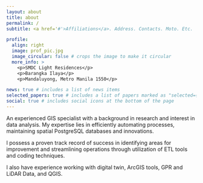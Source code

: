 ```yaml
---
layout: about
title: about
permalink: /
subtitle: <a href='#'>Affiliations</a>. Address. Contacts. Moto. Etc.

profile:
  align: right
  image: prof_pic.jpg
  image_circular: false # crops the image to make it circular
  more_info: >
    <p>SMDC Light Residences</p>
    <p>Barangka Ilaya</p>
    <p>Mandaluyong, Metro Manila 1550</p>

news: true # includes a list of news items
selected_papers: true # includes a list of papers marked as "selected={true}"
social: true # includes social icons at the bottom of the page
---
```


An experienced GIS specialist with a background in research and interest in data analysis. My expertise lies in efficiently automating processes, maintaining spatial PostgreSQL databases and innovations. 

I possess a proven track record of success in identifying areas for improvement and streamlining operations through utilization of ETL tools and coding techniques. 

I also have experience working with digital twin, ArcGIS tools, GPR and LiDAR Data, and QGIS.
